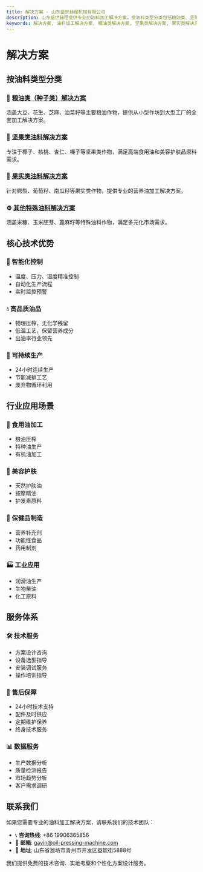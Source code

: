 ```yaml
---
title: 解决方案 - 山东盛世赫程机械有限公司
description: 山东盛世赫程提供专业的油料加工解决方案，按油料类型分类包括粮油类、坚果类、果实类、特殊油料等，提供智能化控制、高品质油品、可持续生产。
keywords: 解决方案, 油料加工解决方案, 粮油类解决方案, 坚果类解决方案, 果实类解决方案, 特殊油料解决方案, 智能化控制, 高品质油品, 可持续生产, 食用油加工, 美容护肤, 保健品制造, 工业应用, 山东盛世赫程解决方案
---
```


# 解决方案

## 按油料类型分类

### 🌾 [粮油类（种子类）解决方案](./seed-oils)
涵盖大豆、花生、芝麻、油菜籽等主要粮油作物，提供从小型作坊到大型工厂的全套加工解决方案。

### 🥜 [坚果类油料解决方案](./nuts)
专注于椰子、核桃、杏仁、榛子等坚果类作物，满足高端食用油和美容护肤品原料需求。

### 🥑 [果实类油料解决方案](./fruits)
针对鳄梨、葡萄籽、南瓜籽等果实类作物，提供专业的营养油加工解决方案。

### ⚙️ [其他特殊油料解决方案](./special-oils)
涵盖米糠、玉米胚芽、蓖麻籽等特殊油料作物，满足多元化市场需求。



## 核心技术优势

### 🎯 智能化控制
- 温度、压力、湿度精准控制
- 自动化生产流程
- 实时监控预警

### 💧 高品质油品
- 物理压榨，无化学残留
- 低温工艺，保留营养成分
- 出油率行业领先

### 🔄 可持续生产
- 24小时连续生产
- 节能减排工艺
- 废弃物循环利用

## 行业应用场景

### 🍳 食用油加工
- 粮油压榨
- 特种油生产
- 有机油加工

### 💄 美容护肤
- 天然护肤油
- 按摩精油
- 护发素原料

### 💊 保健品制造
- 营养补充剂
- 功能性食品
- 药用制剂

### 🏭 工业应用
- 润滑油生产
- 生物柴油
- 化工原料

## 服务体系

### 🛠️ 技术服务
- 方案设计咨询
- 设备选型指导
- 安装调试服务
- 操作培训指导

### 🔧 售后保障
- 24小时技术支持
- 配件及时供应
- 定期维护保养
- 终身技术服务

### 📊 数据服务
- 生产数据分析
- 质量检测报告
- 市场趋势分析
- 客户需求调研


## 联系我们

如果您需要专业的油料加工解决方案，请联系我们的技术团队：

- 📞 **咨询热线**: +86 19906365856 
- 📧 **邮箱**: gavin@oil-pressing-machine.com
- 📍 **地址**: 山东省潍坊市青州市开发区益能街5888号

我们提供免费的技术咨询、实地考察和个性化方案设计服务。
